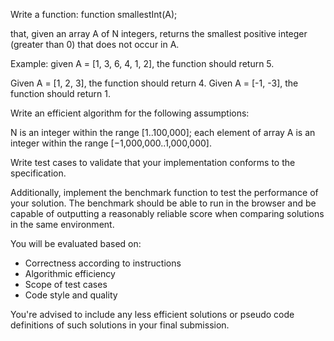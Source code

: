 Write a function: function smallestInt(A);

that, given an array A of N integers, returns the smallest positive integer (greater than 0) that does not occur in A.

Example: given A = [1, 3, 6, 4, 1, 2], the function should return 5.

Given A = [1, 2, 3], the function should return 4.
Given A = [-1, -3], the function should return 1.

Write an efficient algorithm for the following assumptions:

N is an integer within the range [1..100,000];
each element of array A is an integer within the range [−1,000,000..1,000,000].

Write test cases to validate that your implementation conforms to the specification.

Additionally, implement the benchmark function to test the performance of your solution. 
The benchmark should be able to run in the browser and be capable of outputting a reasonably reliable score when comparing solutions in the same environment.

You will be evaluated based on:
- Correctness according to instructions
- Algorithmic efficiency
- Scope of test cases
- Code style and quality

You're advised to include any less efficient solutions or pseudo code definitions of such solutions in your final submission.